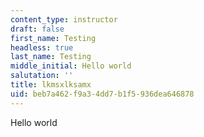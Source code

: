 ```yaml
---
content_type: instructor
draft: false
first_name: Testing
headless: true
last_name: Testing
middle_initial: Hello world
salutation: ''
title: lkmsxlksamx
uid: beb7a462-f9a3-4dd7-b1f5-936dea646878
---
```

Hello world